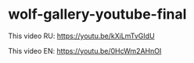 # wolf-gallery-youtube-final

This video RU: https://youtu.be/kXiLmTvGIdU

This video EN: https://youtu.be/0HcWm2AHnOI
